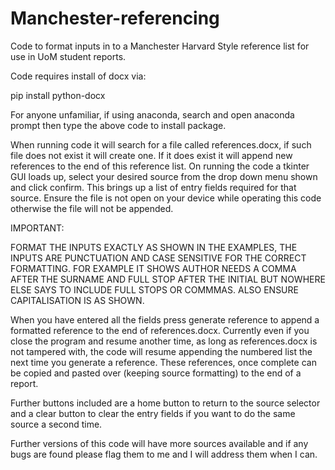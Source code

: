 # Manchester-referencing
Code to format inputs in to a Manchester Harvard Style reference list for use in UoM student reports.

Code requires install of docx via:

pip install python-docx

For anyone unfamiliar, if using anaconda, search and open anaconda prompt then type the above code to install package.

When running code it will search for a file called references.docx, if such file does not exist it will create one. If it does exist it will append new references to the end of this reference list. On running the code a tkinter GUI loads up, select your desired source from the drop down menu shown and click confirm. This brings up a list of entry fields required for that source. Ensure the file is not open on your device while operating this code otherwise the file will not be appended.

IMPORTANT:

FORMAT THE INPUTS EXACTLY AS SHOWN IN THE EXAMPLES, THE INPUTS ARE PUNCTUATION AND CASE SENSITIVE FOR THE CORRECT FORMATTING. FOR EXAMPLE IT SHOWS AUTHOR NEEDS A COMMA AFTER THE SURNAME AND FULL STOP AFTER THE INITIAL BUT NOWHERE ELSE SAYS TO INCLUDE FULL STOPS OR COMMMAS. ALSO ENSURE CAPITALISATION IS AS SHOWN.

When you have entered all the fields press generate reference to append a formatted reference to the end of references.docx. Currently even if you close the program and resume another time, as long as references.docx is not tampered with, the code will resume appending the numbered list the next time you generate a reference. These references, once complete can be copied and pasted over (keeping source formatting) to the end of a report.

Further buttons included are a home button to return to the source selector and a clear button to clear the entry fields if you want to do the same source a second time.

Further versions of this code will have more sources available and if any bugs are found please flag them to me and I will address them when I can.
